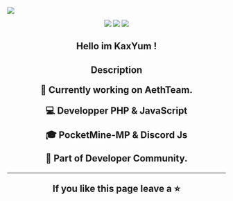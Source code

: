 <p align="center">
 
</p align="center">
<img src="https://www.favorisxp.com/fonds-decran/paysages/paysage-fond-ecran-montagne-soleil-violet-wallpaper-favorisxp.jpg" />

<p align="center">
 
 <img src="https://komarev.com/ghpvc/?username=your-github-username"/>
 <img src="https://badges.pufler.dev/repos/kaxyum"/>
 <img src="https://badges.pufler.dev/commits/monthly/kaxyum"/>

 <h2 align="center">Hello im KaxYum !</p>

<h2 align="center">Description</p>

</p>

:telescope: Currently working on AethTeam.</p>
:computer: Developper PHP & JavaScript</p>
:mortar_board: PocketMine-MP & Discord Js</p>
:gem: Part of Developer Community.</p>
<hr>
<p align="center">If you like this page leave a ⭐</p> <!---
kaxyum/kaxyum is a ✨ special ✨ repository because its `README.md` (this file) appears on your GitHub profile.
You can click the Preview link to take a look at your changes.
--->
